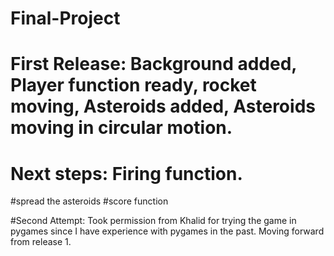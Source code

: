 # Final-Project
# First Release: Background added, Player function ready, rocket moving, Asteroids added, Asteroids moving in circular motion. 
# Next steps: Firing function.
#spread the asteroids
#score function

#Second Attempt: Took permission from Khalid for trying the game in pygames since I have experience with pygames in the past. Moving forward from release 1. 
